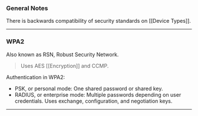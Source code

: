 ### General Notes

There is backwards compatibility of security standards on [[Device Types]].

---
### WPA2

Also known as RSN, Robust Security Network.

> Uses AES [[Encryption]] and CCMP.

Authentication in WPA2:
* PSK, or personal mode: One shared password or shared key.
* RADIUS, or enterprise mode: Multiple passwords depending on user credentials. Uses exchange, configuration, and negotiation keys.

---
